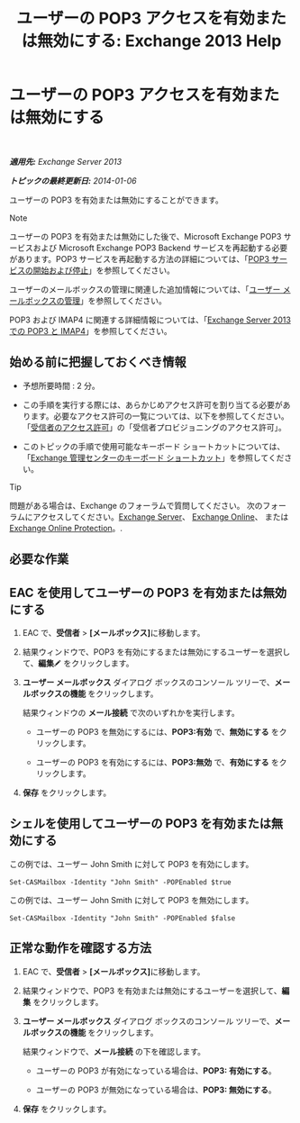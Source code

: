 ﻿---
title: 'ユーザーの POP3 アクセスを有効または無効にする: Exchange 2013 Help'
TOCTitle: ユーザーの POP3 アクセスを有効または無効にする
ms:assetid: 57e12f07-3b14-45bd-9a82-e6032d14214f
ms:mtpsurl: https://technet.microsoft.com/ja-jp/library/Bb691018(v=EXCHG.150)
ms:contentKeyID: 49896265
ms.date: 04/24/2018
mtps_version: v=EXCHG.150
ms.translationtype: HT
---

# ユーザーの POP3 アクセスを有効または無効にする

 

_**適用先:** Exchange Server 2013_

_**トピックの最終更新日:** 2014-01-06_

ユーザーの POP3 を有効または無効にすることができます。


> [!NOTE]
> ユーザーの POP3 を有効または無効にした後で、Microsoft Exchange POP3 サービスおよび Microsoft Exchange POP3 Backend サービスを再起動する必要があります。POP3 サービスを再起動する方法の詳細については、「<A href="start-and-stop-the-pop3-services-exchange-2013-help.md">POP3 サービスの開始および停止</A>」を参照してください。



ユーザーのメールボックスの管理に関連した追加情報については、「[ユーザー メールボックスの管理](manage-user-mailboxes-exchange-2013-help.md)」を参照してください。

POP3 および IMAP4 に関連する詳細情報については、「[Exchange Server 2013 での POP3 と IMAP4](pop3-and-imap4-in-exchange-server-2013-exchange-2013-help.md)」を参照してください。

## 始める前に把握しておくべき情報

  - 予想所要時間 : 2 分。

  - この手順を実行する際には、あらかじめアクセス許可を割り当てる必要があります。必要なアクセス許可の一覧については、以下を参照してください。「[受信者のアクセス許可](recipients-permissions-exchange-2013-help.md)」の「受信者プロビジョニングのアクセス許可」。

  - このトピックの手順で使用可能なキーボード ショートカットについては、「[Exchange 管理センターのキーボード ショートカット](keyboard-shortcuts-in-the-exchange-admin-center-exchange-online-protection-help.md)」を参照してください。


> [!TIP]
> 問題がある場合は、Exchange のフォーラムで質問してください。 次のフォーラムにアクセスしてください。<A href="https://go.microsoft.com/fwlink/p/?linkid=60612">Exchange Server</A>、 <A href="https://go.microsoft.com/fwlink/p/?linkid=267542">Exchange Online</A>、 または <A href="https://go.microsoft.com/fwlink/p/?linkid=285351">Exchange Online Protection</A>。.



## 必要な作業

## EAC を使用してユーザーの POP3 を有効または無効にする

1.  EAC で、<strong>受信者</strong> \> <strong>\[メールボックス\]</strong>に移動します。

2.  結果ウィンドウで、POP3 を有効にするまたは無効にするユーザーを選択して、<strong>編集</strong>![編集アイコン](images/Bb124582.6f53ccb2-1f13-4c02-bea0-30690e6ea71d(EXCHG.150).gif "編集アイコン") をクリックします。

3.  <strong>ユーザー メールボックス</strong> ダイアログ ボックスのコンソール ツリーで、<strong>メールボックスの機能</strong> をクリックします。
    
    結果ウィンドウの <strong>メール接続</strong> で次のいずれかを実行します。
    
      - ユーザーの POP3 を無効にするには、<strong>POP3:有効</strong> で、<strong>無効にする</strong> をクリックします。
    
      - ユーザーの POP3 を有効にするには、<strong>POP3:無効</strong> で、<strong>有効にする</strong> をクリックします。

4.  <strong>保存</strong> をクリックします。

## シェルを使用してユーザーの POP3 を有効または無効にする

この例では、ユーザー John Smith に対して POP3 を有効にします。

    Set-CASMailbox -Identity "John Smith" -POPEnabled $true

この例では、ユーザー John Smith に対して POP3 を無効にします。

    Set-CASMailbox -Identity "John Smith" -POPEnabled $false

## 正常な動作を確認する方法

1.  EAC で、<strong>受信者</strong> \> <strong>\[メールボックス\]</strong>に移動します。

2.  結果ウィンドウで、POP3 を有効または無効にするユーザーを選択して、<strong>編集</strong> をクリックします。

3.  <strong>ユーザー メールボックス</strong> ダイアログ ボックスのコンソール ツリーで、<strong>メールボックスの機能</strong> をクリックします。
    
    結果ウィンドウで、<strong>メール接続</strong> の下を確認します。
    
      - ユーザーの POP3 が有効になっている場合は、<strong>POP3: 有効にする</strong>。
    
      - ユーザーの POP3 が無効になっている場合は、<strong>POP3: 無効にする</strong>。

4.  <strong>保存</strong> をクリックします。

